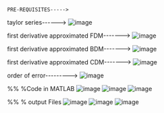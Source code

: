                                                                                  PRE-REQUISITES----->
taylor series------>
![image](https://user-images.githubusercontent.com/77200332/134895486-c20358a0-8d06-4b12-9abf-48d731181f51.png)

first derivative approximated FDM------->
![image](https://user-images.githubusercontent.com/77200332/134895647-7914400a-4b52-4dd8-aef5-050151b0ebaf.png)

first derivative approximated BDM------->
![image](https://user-images.githubusercontent.com/77200332/134895797-5d23a4ab-971c-464c-afd3-75e964aab0ff.png)

first derivative approximated CDM------->
![image](https://user-images.githubusercontent.com/77200332/134895952-099db558-9829-4496-bc53-8d022564ba07.png)

order of error--------->
![image](https://user-images.githubusercontent.com/77200332/134896171-9f6a7f1d-d98d-4836-b11c-b00dd3f4599b.png)



%%
%Code in MATLAB
![image](https://user-images.githubusercontent.com/77200332/134783194-9782db23-e1aa-47da-9289-2225ec1377e9.png)
![image](https://user-images.githubusercontent.com/77200332/134783204-5fb80a4b-e6ab-459c-8c55-8e7f15a27f98.png)
![image](https://user-images.githubusercontent.com/77200332/134783211-f21950eb-ac10-43e3-b488-dacb9bffc40b.png)




%%
% output Files
![image](https://user-images.githubusercontent.com/77200332/134773958-b00c3bd9-9b4b-40d9-aed3-db4f5b1dadb4.png)
![image](https://user-images.githubusercontent.com/77200332/134773994-7c658509-9edf-42bc-99c7-1c591e8721ec.png)
![image](https://user-images.githubusercontent.com/77200332/134774020-84eef441-19c9-4174-9eb2-995e1717c9b3.png)

